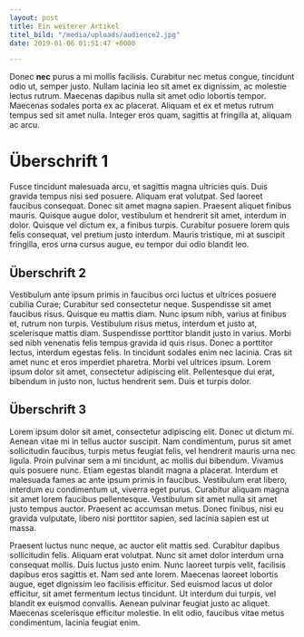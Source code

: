 ```yaml
---
layout: post
title: Ein weiterer Artikel
titel_bild: "/media/uploads/audience2.jpg"
date: 2019-01-06 01:51:47 +0000

---
```

Donec **nec** purus a mi mollis facilisis. Curabitur nec metus congue, tincidunt odio ut, semper justo. Nullam lacinia leo sit amet ex dignissim, ac molestie lectus rutrum. Maecenas dapibus nulla sit amet odio lobortis tempor. Maecenas sodales porta ex ac placerat. Aliquam et ex et metus rutrum tempus sed sit amet nulla. Integer eros quam, sagittis at fringilla at, aliquam ac arcu.

<!--mehr-->

# Überschrift 1

Fusce tincidunt malesuada arcu, et sagittis magna ultricies quis. Duis gravida tempus nisi sed posuere. Aliquam erat volutpat. Sed laoreet faucibus consequat. Donec sit amet magna sapien. Praesent aliquet finibus mauris. Quisque augue dolor, vestibulum et hendrerit sit amet, interdum in dolor. Quisque vel dictum ex, a finibus turpis. Curabitur posuere lorem quis felis consequat, vel pretium justo interdum. Mauris tristique, mi at suscipit fringilla, eros urna cursus augue, eu tempor dui odio blandit leo.

## Überschrift 2

Vestibulum ante ipsum primis in faucibus orci luctus et ultrices posuere cubilia Curae; Curabitur sed consectetur neque. Suspendisse sit amet faucibus risus. Quisque eu mattis diam. Nunc ipsum nibh, varius at finibus et, rutrum non turpis. Vestibulum risus metus, interdum et justo at, scelerisque mattis diam. Suspendisse porttitor blandit justo in varius. Morbi sed nibh venenatis felis tempus gravida id quis risus. Donec a porttitor lectus, interdum egestas felis. In tincidunt sodales enim nec lacinia. Cras sit amet nunc et eros imperdiet pharetra. Morbi vel ultrices ipsum. Lorem ipsum dolor sit amet, consectetur adipiscing elit. Pellentesque dui erat, bibendum in justo non, luctus hendrerit sem. Duis et turpis dolor.

## Überschrift 3

Lorem ipsum dolor sit amet, consectetur adipiscing elit. Donec ut dictum mi. Aenean vitae mi in tellus auctor suscipit. Nam condimentum, purus sit amet sollicitudin faucibus, turpis metus feugiat felis, vel hendrerit mauris urna nec ligula. Proin pulvinar sem a mi tincidunt, ac mollis dui bibendum. Vivamus quis posuere nunc. Etiam egestas blandit magna a placerat. Interdum et malesuada fames ac ante ipsum primis in faucibus. Vestibulum erat libero, interdum eu condimentum ut, viverra eget purus. Curabitur aliquam magna sit amet lorem faucibus pellentesque. Vestibulum sit amet nulla sit amet justo tempus auctor. Praesent ac accumsan metus. Donec finibus, nisi eu gravida vulputate, libero nisi porttitor sapien, sed lacinia sapien est ut massa.

Praesent luctus nunc neque, ac auctor elit mattis sed. Curabitur dapibus sollicitudin felis. Aliquam erat volutpat. Nunc sit amet dolor interdum urna consequat mollis. Duis luctus justo enim. Nunc laoreet turpis velit, facilisis dapibus eros sagittis et. Nam sed ante lorem. Maecenas laoreet lobortis augue, eget dignissim leo facilisis efficitur. Sed euismod lacus ut dolor efficitur, sit amet fermentum lectus tincidunt. Ut interdum dui turpis, vel blandit ex euismod convallis. Aenean pulvinar feugiat justo ac aliquet. Maecenas scelerisque efficitur molestie. In elit odio, faucibus vitae metus condimentum, lacinia feugiat enim.
